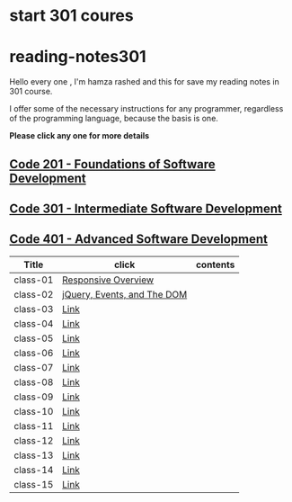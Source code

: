 # start 301 coures
# reading-notes301

Hello every one , I'm hamza rashed and this for save my reading notes in 301 course.

I offer some of the necessary instructions for any programmer, regardless of the programming language, because the basis is one.

**Please click any one for more details**


## [Code 201 - Foundations of Software Development](https://hamza-rashed.github.io/reade-notes/)
## [Code 301 - Intermediate Software Development]()
## [Code 401 - Advanced Software Development]()

|**Title**|    **click**             |  **contents**|
|---        |---                     |    ---     |
|  class-01  | [Responsive Overview   ](https://hamza-rashed.github.io/reading-notes-301/read01)    |         |
|  class-02  | [jQuery, Events, and The DOM ](https://hamza-rashed.github.io/reading-notes-301/read02)   |   |
|  class-03  |  [Link](/read-03.md)   |            |
|  class-04  | [Link](/read-04.md)    |            |
|  class-05  |  [Link](/read-05.md)   |            |
|  class-06  | [Link](/read-06.md)    |            |
|  class-07  |[Link](/read-07.md)     |            |
|  class-08  |[Link](/read-08.md)     |            |
|  class-09  | [Link](/read-09.md)    |            |
|  class-10  | [Link](/read-10.md)    |            |
|  class-11  |  [Link](/read-11.md)   |            |
|  class-12  | [Link](/read-12.md)    |            |
|  class-13  | [Link](/read-13.md)    |            |
|  class-14  | [Link](/read-14.md)    |            |
|  class-15  | [Link](/read-15.md)    |            |

